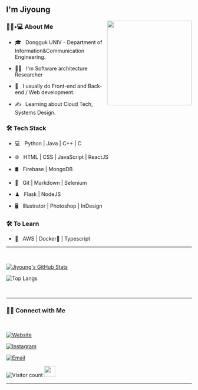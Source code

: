 <h2> I'm Jiyoung</h2>

<img align='right' src="https://media.giphy.com/media/VgCDAzcKvsR6OM0uWg/giphy.gif" width="230">

<h3> 👨🏻•💻 About Me </h3>


- 🎓 &nbsp; Dongguk UNIV - Department of Information&Communication Engineering.

- 🐱‍👤 &nbsp; I'm Software architecture Researcher

- 🤔 &nbsp; I usually do Front-end and Back-end / Web development.

- ✍️ &nbsp; Learning about Cloud Tech, Systems Design.




<h3>🛠 Tech Stack</h3>



- 💻 &nbsp; Python | Java | C++ | C 

- 🌐 &nbsp; HTML | CSS | JavaScript | ReactJS

- 🛢 &nbsp; Firebase | MongoDB

- 🔧 &nbsp; Git | Markdown | Selenium 

- ♟ &nbsp; Flask | NodeJS

- 🖥 &nbsp; Illustrator | Photoshop | InDesign




<h3>🛠 To Learn</h3>

- 🔧 &nbsp; AWS | Docker🐳 | Typescript

<hr>



<br/>

[![Jiyoung's GitHub Stats](https://github-readme-stats.vercel.app/api?username=Jungjjeong&show_icons=true)](https://github.com/Jungjjeong)


![Top Langs](https://github-readme-stats.vercel.app/api/top-langs/?username=Jungjjeong&show_icons=true)

<br/>



<hr>



<h3> 🤝🏻 Connect with Me </h3>

<br>



<p align="center">

<a href="https://shivammalpani.netlify.app/"><img alt="Website" src="https://img.shields.io/badge/shivammalpani.netlify.app-black?style=flat-square&logo=google-chrome"></a>

<a href="https://www.instagram.com/j1y_____gg/"><img alt="Instagram" src="https://img.shields.io/badge/Instagram-j1y_____gg-black?style=flat-square&logo=instagram"></a>

<a href="mailto:sky990106@dgu.ac.kr"><img alt="Email" src="https://img.shields.io/badge/Email-sky990106@dgu.ac.kr-blue?style=flat-square&logo=gmail"></a>

</p>





![Visitor count](https://visitor-badge.laobi.icu/badge?page_id=Jungjjeong.Jungjjeong)   <img src="https://media.giphy.com/media/dxn6fRlTIShoeBr69N/giphy.gif" width="30">





<hr>



